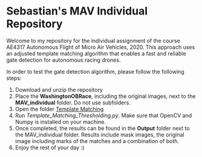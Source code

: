 # Sebastian's MAV Individual Repository
Welcome to my repository for the individual assignment of the course AE4317 Autonomous Flight of Micro Air Vehicles, 2020. This approach uses an adjusted template matching algorithm that enables a fast and reliable gate detection for autonomous racing drones.

In order to test the gate detection algorithm, please follow the following steps:
1. Download and unzip the repository
2. Place the **WashingtonOBRace**, including the original images, next to the **MAV_individual** folder. Do not use subfolders.
3. Open the folder [Template Matching](https://github.com/SebastianAlNi/MAV_individual/tree/master/Template_Matching)
4. Run *Template_Matching_Thresholding.py*. Make sure that OpenCV and Numpy is installed on your machine.
5. Once completed, the results can be found in the **Output** folder next to the MAV_individual folder. Results include mask images, the original image including marks of the matches and a combination of both.
6. Enjoy the rest of your day :)
